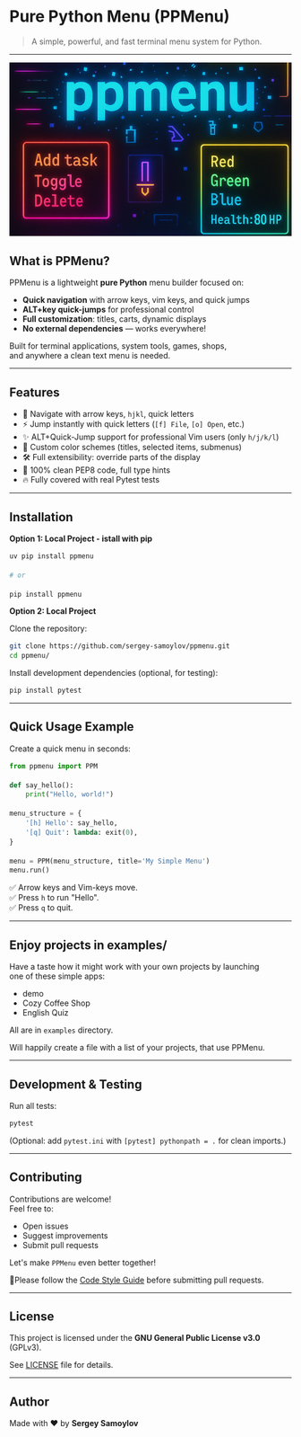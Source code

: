 # Pure Python Menu (PPMenu)

> A simple, powerful, and fast terminal menu system for Python.

---

![PPMenu is beautiful and adaptive menu sistem for terminal apps](img/01.png)

## What is PPMenu?

PPMenu is a lightweight **pure Python** menu builder focused on:
- **Quick navigation** with arrow keys, vim keys, and quick jumps
- **ALT+key quick-jumps** for professional control
- **Full customization**: titles, carts, dynamic displays
- **No external dependencies** — works everywhere!

Built for terminal applications, system tools, games, shops,  
and anywhere a clean text menu is needed.

---

## Features

- 🧭 Navigate with arrow keys, `hjkl`, quick letters
- ⚡ Jump instantly with quick letters (`[f] File`, `[o] Open`, etc.)
- ✨ ALT+Quick-Jump support for professional Vim users (only `h/j/k/l`)
- 🎨 Custom color schemes (titles, selected items, submenus)
- 🛠️ Full extensibility: override parts of the display
- 🧹 100% clean PEP8 code, full type hints
- 🔥 Fully covered with real Pytest tests

---

## Installation

**Option 1: Local Project - istall with pip**

```bash
uv pip install ppmenu

# or

pip install ppmenu
```

**Option 2: Local Project**

Clone the repository:

```bash
git clone https://github.com/sergey-samoylov/ppmenu.git
cd ppmenu/
```

Install development dependencies (optional, for testing):

```bash
pip install pytest
```

---

## Quick Usage Example

Create a quick menu in seconds:

```python
from ppmenu import PPM

def say_hello():
    print("Hello, world!")

menu_structure = {
    '[h] Hello': say_hello,
    '[q] Quit': lambda: exit(0),
}

menu = PPM(menu_structure, title='My Simple Menu')
menu.run()
```

✅ Arrow keys and Vim-keys move.  
✅ Press `h` to run "Hello".  
✅ Press `q` to quit.

---

## Enjoy projects in examples/

Have a taste how it might work with your own projects by launching  
one of these simple apps:

- demo
- Cozy Coffee Shop
- English Quiz

All are in `examples` directory.

Will happily create a file with a list of your projects, that use PPMenu.

---

## Development & Testing

Run all tests:

```bash
pytest
```

(Optional: add `pytest.ini` with `[pytest] pythonpath = .` for clean imports.)

---

## Contributing

Contributions are welcome!  
Feel free to:
- Open issues
- Suggest improvements
- Submit pull requests

Let's make `PPMenu` even better together!

📢Please follow the [Code Style Guide](CODE_STYLE.md) before submitting pull requests.

---

## License

This project is licensed under the **GNU General Public License v3.0** (GPLv3).

See [LICENSE](LICENSE) file for details.

---

## Author

Made with ❤️ by **Sergey Samoylov**

